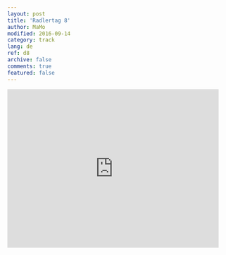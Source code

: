 ```yaml
---   
layout: post 
title: 'Radlertag 8'  
author: MaMo 
modified: 2016-09-14
category: track 
lang: de 
ref: d8
archive: false 
comments: true 
featured: false 
--- 
```


                                                                                                                                                                                                                                                                                                                                                                                                                                                                                                              

<iframe width='480' height='360' src='http://track-kit.net/maps_s3/?v=embed&track=229810.gpx' frameborder='0' allowfullscreen></iframe>